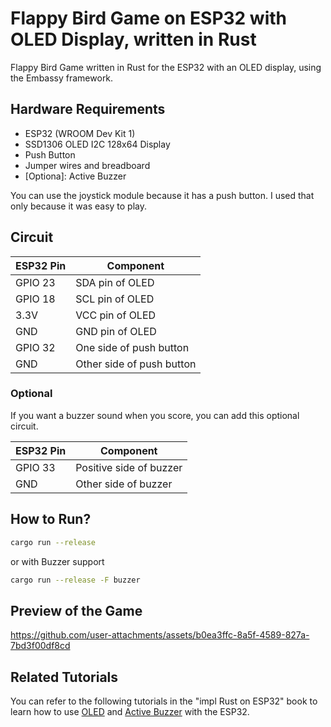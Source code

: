 # Flappy Bird Game on ESP32 with OLED Display, written in Rust

 Flappy Bird Game written in Rust for the ESP32 with an OLED display, using the Embassy framework.

## Hardware Requirements
- ESP32 (WROOM Dev Kit 1)
- SSD1306 OLED I2C 128x64 Display
- Push Button
- Jumper wires and breadboard
- \[Optiona\]: Active Buzzer

You can use the joystick module because it has a push button. I used that only because it was easy to play.
    
## Circuit

| ESP32 Pin | Component               |
|----------|-------------------------|
| GPIO 23  | SDA pin of OLED         |
| GPIO 18  | SCL pin of OLED         |
| 3.3V     | VCC pin of OLED         |
| GND      | GND pin of OLED         |
| GPIO 32   | One side of push button |
| GND      | Other side of push button |

### Optional 

If you want a buzzer sound when you score, you can add this optional circuit.

| ESP32 Pin | Component               |
|----------|-------------------------|
| GPIO 33   | Positive side of buzzer |
| GND      | Other side of buzzer |

## How to Run?

```sh
cargo run --release
```

or with Buzzer support

```sh
cargo run --release -F buzzer
```

## Preview of the Game

https://github.com/user-attachments/assets/b0ea3ffc-8a5f-4589-827a-7bd3f00df8cd

## Related Tutorials

You can refer to the following tutorials in the "impl Rust on ESP32" book to learn how to use [OLED](https://esp32.implrust.com/oled/index.html) and [Active Buzzer](https://esp32.implrust.com/buzzer/index.html) with the ESP32.
